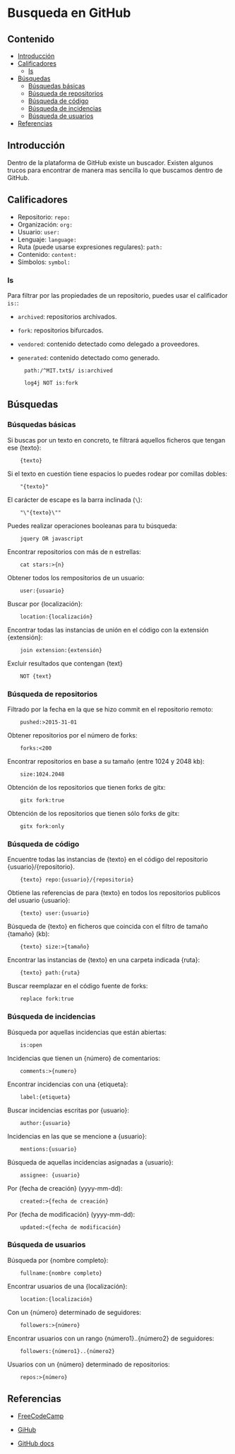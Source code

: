 # Busqueda en GitHub

## Contenido

- [Introducción](#introducción)
- [Calificadores](#calificadores)
  - [Is](#is)
- [Búsquedas](#búsquedas)
  - [Búsquedas básicas](#búsquedas-básicas)
  - [Búsqueda de repositorios](#búsqueda-de-repositorios)
  - [Búsqueda de código](#búsqueda-de-código)
  - [Búsqueda de incidencias](#búsqueda-de-incidencias)
  - [Búsqueda de usuarios](#búsqueda-de-usuarios)
- [Referencias](#referencias)

## Introducción

Dentro de la plataforma de GitHub existe un buscador. Existen algunos trucos para encontrar de manera mas sencilla lo que buscamos dentro de GitHub.

## Calificadores

- Repositorio: `repo:`
- Organización: `org:`
- Usuario: `user:`
- Lenguaje: `language:`
- Ruta (puede usarse expresiones regulares): `path:`
- Contenido: `content:`
- Símbolos: `symbol:`

### Is

Para filtrar por las propiedades de un repositorio, puedes usar el calificador `is:`:

- `archived`: repositorios archivados.
- `fork`: repositorios bifurcados.
- `vendored`: contenido detectado como delegado a proveedores.
- `generated`: contenido detectado como generado.

        path:/^MIT.txt$/ is:archived

        log4j NOT is:fork

## Búsquedas

### Búsquedas básicas

Si buscas por un texto en concreto, te filtrará aquellos ficheros que tengan ese {texto}:

        {texto}

Si el texto en cuestión tiene espacios lo puedes rodear por comillas dobles:

        "{texto}"

El carácter de escape es la barra inclinada (`\`):

        "\"{texto}\""

Puedes realizar operaciones booleanas para tu búsqueda:

        jquery OR javascript

Encontrar repositorios con más de n estrellas:

        cat stars:>{n}

Obtener todos los rempositorios de un usuario:

        user:{usuario}

Buscar por {localización}:

        location:{localización}

Encontrar todas las instancias de unión en el código con la extensión {extensión}:

        join extension:{extensión}

Excluir resultados que contengan {text}

        NOT {text}

### Búsqueda de repositorios

Filtrado por la fecha en la que se hizo commit en el repositorio remoto:

        pushed:>2015-31-01

Obtener repositorios por el número de forks:

        forks:<200

Encontrar repositorios en base a su tamaño (entre 1024 y 2048 kb):

        size:1024.2048

Obtención de los repositorios que tienen forks de gitx:

        gitx fork:true

Obtención de los repositorios que tienen sólo forks de gitx:

        gitx fork:only

### Búsqueda de código

Encuentre todas las instancias de {texto} en el código del repositorio {usuario}/{repositorio}.

        {texto} repo:{usuario}/{repositorio}

Obtiene las referencias de para {texto} en todos los repositorios publicos del usuario {usuario}:

        {texto} user:{usuario}

Búsqueda de {texto} en ficheros que coincida con el filtro de tamaño {tamaño} (kb):

        {texto} size:>{tamaño}

Encontrar las instancias de {texto} en una carpeta indicada {ruta}:

        {texto} path:{ruta}

Buscar reemplazar en el código fuente de forks:

        replace fork:true

### Búsqueda de incidencias

Búsqueda por aquellas incidencias que están abiertas:

        is:open

Incidencias que tienen un {número} de comentarios:

        comments:>{numero}

Encontrar incidencias con una {etiqueta}:

        label:{etiqueta}

Buscar incidencias escritas por {usuario}:

        author:{usuario}

Incidencias en las que se mencione a {usuario}:

        mentions:{usuario}

Búsqueda de aquellas incidencias asignadas a {usuario}:

        assignee: {usuario}

Por {fecha de creación} (yyyy-mm-dd):

        created:>{fecha de creación}

Por {fecha de modificación} (yyyy-mm-dd):

        updated:<{fecha de modificación}

### Búsqueda de usuarios

Búsqueda por {nombre completo}:

        fullname:{nombre completo}

Encontrar usuarios de una {localización}:

        location:{localización}

Con un {número} determinado de seguidores:

        followers:>{número}

Encontrar usuarios con un rango {número1}..{número2} de seguidores:

        followers:{número1}..{número2}

Usuarios con un {número} determinado de repositorios:

        repos:>{número}

## Referencias

- [FreeCodeCamp](https://www.freecodecamp.org/espanol/news/consejos-de-busqueda-en-github-como-buscar-problemas-repositorios-y-mas-de-manera-efectiva-en-github/)

- [GiHub](https://github.com/search?q=&type=Repositories&ref=advsearch&l=&l=)

- [GitHub docs](https://docs.github.com/es/search-github/github-code-search/understanding-github-code-search-syntax)